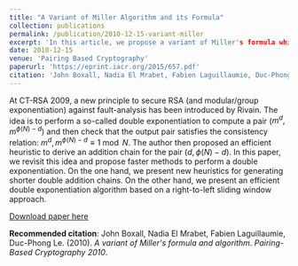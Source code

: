 ```yaml
---
title: "A Variant of Miller Algorithm and its Formula"
collection: publications
permalink: /publication/2010-12-15-variant-miller
excerpt: 'In this article, we propose a variant of Miller's formula which gives rise to a generically faster algorithm for any pairing friendly curve. It allows for instance the use of elliptic curve with embedding degree not of the form 2^i3^j, and is suitable for the computation of optimal pairings..'
date: 2010-12-15
venue: 'Pairing Based Cryptography'
paperurl: 'https://eprint.iacr.org/2015/657.pdf'
citation: 'John Boxall, Nadia El Mrabet, Fabien Laguillaumie, Duc-Phong Le. (2010). &quot;On Double Exponentiation for Securing RSA against Fault Analysis.&quot; <i>CT-RSA 2014</i>.'
---
```

At CT-RSA 2009, a new principle to secure RSA (and modular/group exponentiation) against fault-analysis has been introduced by Rivain. The idea is to perform a so-called double exponentiation to compute a pair ($m^d, m^{\phi(N) − d}$) and then check that the output pair satisfies the consistency relation: $m^d, m^{\phi(N) − d} \equiv 1 \bmod N$. The author then proposed an efficient heuristic to derive an addition chain for the pair $(d, \phi(N) − d)$. In this paper, we revisit this idea and propose faster methods to perform a double exponentiation. On the one hand, we present new heuristics for generating shorter double addition chains. On the other hand, we present an efficient double exponentiation algorithm based on a right-to-left sliding window approach.

[Download paper here](https://dple.github.io/files/double-exponentiation.pdf)

**Recommended citation**: John Boxall, Nadia El Mrabet, Fabien Laguillaumie, Duc-Phong Le. (2010). *A variant of Miller's formula and algorithm*. <i>Pairing-Based Cryptography 2010</i>.